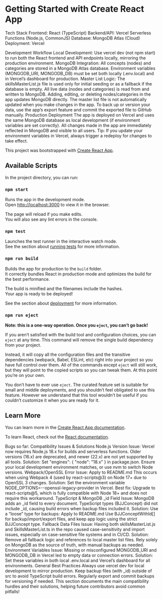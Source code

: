 # Getting Started with Create React App

Tech Stack
Frontend: React (TypeScript)
Backend/API: Vercel Serverless Functions (Node.js, CommonJS)
Database: MongoDB Atlas (Cloud)
Deployment: Vercel

Development Workflow
Local Development:
Use vercel dev (not npm start) to run both the React frontend and API endpoints locally, mirroring the production environment.
MongoDB Integration:
All concepts (nodes) and categories are stored in a MongoDB Atlas database.
Environment variables (MONGODB_URI, MONGODB_DB) must be set both locally (.env.local) and in Vercel’s dashboard for production.
Master List Logic:
The skillsMasterList.js file is used only for initial seeding or as a fallback if the database is empty.
All live data (nodes and categories) is read from and written to MongoDB.
Adding, editing, or deleting nodes/categories in the app updates MongoDB directly.
The master list file is not automatically updated when you make changes in the app.
To back up or version your data, use the app’s export feature and commit the exported file to GitHub manually.
Production Deployment
The app is deployed on Vercel and uses the same MongoDB database as local development (if environment variables are set correctly).
All changes made in the app are immediately reflected in MongoDB and visible to all users.
Tip:
If you update your environment variables in Vercel, always trigger a redeploy for changes to take effect.



This project was bootstrapped with [Create React App](https://github.com/facebook/create-react-app).

## Available Scripts

In the project directory, you can run:

### `npm start`

Runs the app in the development mode.\
Open [http://localhost:3000](http://localhost:3000) to view it in the browser.

The page will reload if you make edits.\
You will also see any lint errors in the console.

### `npm test`

Launches the test runner in the interactive watch mode.\
See the section about [running tests](https://facebook.github.io/create-react-app/docs/running-tests) for more information.

### `npm run build`

Builds the app for production to the `build` folder.\
It correctly bundles React in production mode and optimizes the build for the best performance.

The build is minified and the filenames include the hashes.\
Your app is ready to be deployed!

See the section about [deployment](https://facebook.github.io/create-react-app/docs/deployment) for more information.

### `npm run eject`

**Note: this is a one-way operation. Once you `eject`, you can’t go back!**

If you aren’t satisfied with the build tool and configuration choices, you can `eject` at any time. This command will remove the single build dependency from your project.

Instead, it will copy all the configuration files and the transitive dependencies (webpack, Babel, ESLint, etc) right into your project so you have full control over them. All of the commands except `eject` will still work, but they will point to the copied scripts so you can tweak them. At this point you’re on your own.

You don’t have to ever use `eject`. The curated feature set is suitable for small and middle deployments, and you shouldn’t feel obligated to use this feature. However we understand that this tool wouldn’t be useful if you couldn’t customize it when you are ready for it.

## Learn More

You can learn more in the [Create React App documentation](https://facebook.github.io/create-react-app/docs/getting-started).

To learn React, check out the [React documentation](https://reactjs.org/).




Bugs so far:
 Compatibility Issues & Solutions
Node.js Version
Issue: Vercel now requires Node.js 18.x for builds and serverless functions. Older versions (16.x) are deprecated, and newer (22.x) are not yet supported by all tools.
Solution:
Set "engines": { "node": "18.x" } in package.json.
Ensure your local development environment matches, or use nvm to switch Node versions.
Webpack/OpenSSL Error
Issue:
Apply to README.md
This occurs when using Webpack 4 (used by react-scripts@3) on Node 17+ due to OpenSSL 3 changes.
Solution:
Set the environment variable NODE_OPTIONS=--openssl-legacy-provider in Vercel.
Best fix: Upgrade to react-scripts@5, which is fully compatible with Node 18+ and does not require this workaround.
TypeScript & MongoDB _id Field
Issue:
MongoDB adds an _id field to every document.
TypeScript types (BJJConcept) did not include _id, causing build errors when backup files included it.
Solution:
Use a “loose” type for backups:
Apply to README.md
Use BJJConceptWithId[] for backup/import/export files, and keep app logic using the strict BJJConcept type.
Fallback Data Files
Issue:
Having both skillsMasterList.js and SkillsMasterList.ts in the repo caused case-sensitivity and import issues, especially on case-sensitive file systems and in CI/CD.
Solution:
Remove all fallback logic and references to local master list files.
Rely solely on MongoDB as the source of truth, with manual backups as needed.
Environment Variables
Issue:
Missing or misconfigured MONGODB_URI and MONGODB_DB in Vercel led to empty data or connection errors.
Solution:
Set these variables in both local .env.local and Vercel’s dashboard for all environments.
General Best Practices
Always use vercel dev for local development to mirror production.
Keep backup files (with _id) outside of src to avoid TypeScript build errors.
Regularly export and commit backups for versioning if needed.
This section documents the main compatibility hurdles and their solutions, helping future contributors avoid common pitfalls!